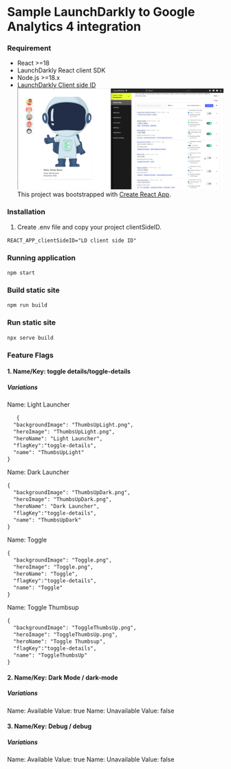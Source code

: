 # Sample LaunchDarkly to Google Analytics 4 integration
### Requirement
* React >=18
* LaunchDarkly React client SDK
* Node.js >=18.x
* [LaunchDarkly Client side ID](https://docs.launchdarkly.com/sdk/concepts/client-side-server-side?site=federal#understanding-the-different-types-of-sdks)
![](./reactjsdemo.gif)  
This project was bootstrapped with [Create React App](https://github.com/facebook/create-react-app).

### Installation
1. Create .env file and copy your project clientSideID.

```
REACT_APP_clientSideID="LD client side ID"
```
### Running application
```
npm start
```

### Build static site

```
npm run build
```

### Run static site
```
npx serve build
```

### Feature Flags
#### 1. Name/Key: toggle details/toggle-details
##### Variations
Name: Light Launcher
```
   {
  "backgroundImage": "ThumbsUpLight.png",
  "heroImage": "ThumbsUpLight.png",
  "heroName": "Light Launcher",
  "flagKey":"toggle-details",
  "name": "ThumbsUpLight"
}
```

Name: Dark Launcher
```
{
  "backgroundImage": "ThumbsUpDark.png",
  "heroImage": "ThumbsUpDark.png",
  "heroName": "Dark Launcher",
  "flagKey":"toggle-details",
  "name": "ThumbsUpDark"
}
```

Name: Toggle
```
{
  "backgroundImage": "Toggle.png",
  "heroImage": "Toggle.png",
  "heroName": "Toggle",
  "flagKey":"toggle-details",
  "name": "Toggle"
}
```


Name: Toggle Thumbsup
```
{
  "backgroundImage": "ToggleThumbsUp.png",
  "heroImage": "ToggleThumbsUp.png",
  "heroName": "Toggle Thumbsup",
  "flagKey":"toggle-details",
  "name": "ToggleThumbsUp"
}
```

#### 2. Name/Key: Dark Mode / dark-mode 
##### Variations
Name: Available   Value: true
Name: Unavailable Value: false


#### 3. Name/Key: Debug / debug
##### Variations
Name: Available   Value: true
Name: Unavailable Value: false

